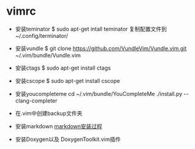 # vimrc
* 安装teminator
$ sudo apt-get intall teminator
复制配置文件到~/.config/terminator/

* 安装vundle
$ git clone https://github.com/VundleVim/Vundle.vim.git ~/.vim/bundle/Vundle.vim

* 安装ctags
$ sudo apt-get install ctags

* 安装cscope
$ sudo apt-get install cscope

* 安装youcompleteme
cd ~/.vim/bundle/YouCompleteMe
./install.py --clang-completer

* 在.vim中创建backup文件夹

* 安装markdown
[markdown安装过程](http://www.jianshu.com/p/24aefcd4ca93)

* 安装Doxygen以及 DoxygenToolkit.vim插件
